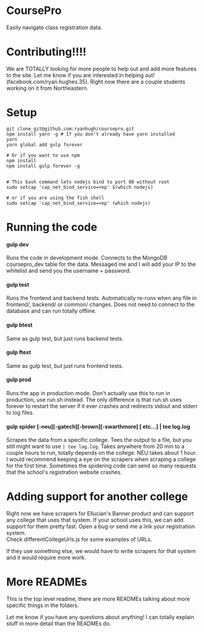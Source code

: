 
# CoursePro

Easily navigate class registration data.   


# Contributing!!!!

We are TOTALLY looking for more people to help out and add more features to the site. Let me know if you are interested in helping out! (facebook.com/ryan.hughes.35). Right now there are a couple students working on it from Northeastern. 


# Setup

``` 
git clone git@github.com:ryanhugh/coursepro.git
npm install yarn -g # If you don't already have yarn installed
yarn
yarn global add gulp forever

# Or if you want to use npm
npm install
npm install gulp forever -g


# This bash command lets nodejs bind to port 80 without root
sudo setcap 'cap_net_bind_service=+ep' $(which nodejs)

# or if you are using the fish shell
sudo setcap 'cap_net_bind_service=+ep' (which nodejs)

```

# Running the code

#### gulp dev
Runs the code in development mode. Connects to the MongoDB coursepro_dev table for the data. Messaged me and I will add your IP to the whitelist and send you the username + password. 

#### gulp test
Runs the frontend and backend tests. Automatically re-runs when any file in frontend/, backend/ or common/ changes. Does not need to connect to the database and can run totally offline. 

#### gulp btest
Same as gulp test, but just runs backend tests.

#### gulp ftest
Same as gulp test, but just runs frontend tests.

#### gulp prod
Runs the app in production mode. Don't actually use this to run in production, use run.sh instead. The only difference is that run.sh uses forever to restart the server if it ever crashes and redirects stdout and stderr to log files. 

#### gulp spider [-neu][-gatech][-brown][-swarthmore] [ etc...] | tee log.log
Scrapes the data from a specific college. Tees the output to a file, but you still might want to use `| tee log.log`. Takes anywhere from 20 min to a couple hours to run, totally depends on the college. NEU takes about 1 hour. I would recommend keeping a eye on the scrapers when scraping a college for the first time. Sometimes the spidering code can send so many requests that the school's registration website crashes. 

# Adding support for another college

Right now we have scrapers for Ellucian's Banner product and can support any college that uses that system. 
If your school uses this, we can add support for them pretty fast. Open a bug or send me a link your registration system.  
Check differentCollegeUrls.js for some examples of URLs. 

If they use something else, we would have to write scrapers for that system and it would require more work.


# More READMEs

This is the top level readme, there are more READMEs talking about more specific things in the folders. 

Let me know if you have any questions about anything! I can totally explain stuff in more detail than the READMEs do.

